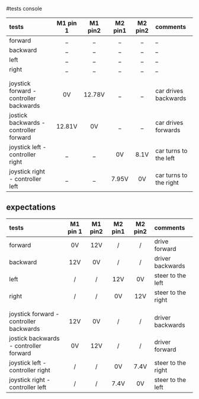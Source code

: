 #tests console

tests|M1 pin 1|M1 pin2|M2 pin1|M2 pin2|comments
:-----------|:-------:|:-------:|:-------:|:-------:|:------------------------------------------------------
forward| _ | _ | _ | _ | _ 
backward| _ | _ | _ | _ | _ 
left| _ | _ | _ | _ | _ 
right| _ | _ | _ | _ | _
| | | | | | |
| | | | | | |
joystick forward - controller backwards | 0V | 12.78V | _ | _ | car drives backwards
jostick backwards - controller forward | 12.81V | 0V | _ | _ | car drives forwards
joystick left - controller right | _ | _ | 0V | 8.1V | car turns to the left
joystick right - controller left | _ | _ | 7.95V | 0V | car turns to the right 

## expectations

tests|M1 pin 1|M1 pin2|M2 pin1|M2 pin2|comments
:-----------|:-------:|:-------:|:-------:|:-------:|:------------------------------------------------------
forward| 0V | 12V | / | / | drive forward
backward| 12V | 0V | / | / | driver backwards
left| / | / | 12V | 0V | steer to the left
right| / | / | 0V | 12V | steer to the right 
| | | | | | |
| | | | | | |
joystick forward - controller backwards | 12V | 0V | / | / | driver backwards
jostick backwards - controller forward | 0V | 12V | / | / | driver forward
joystick left - controller right | / | / | 0V | 7.4V | steer to the right
joystick right - controller left | / | / | 7.4V | 0V | steer to the left
